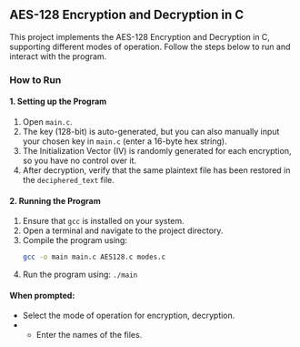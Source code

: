 ## AES-128 Encryption and Decryption in C

This project implements the AES-128 Encryption and Decryption in C, supporting different modes of operation. Follow the steps below to run and interact with the program.

### **How to Run**

#### 1. Setting up the Program

1. Open `main.c`.
2. The key (128-bit) is auto-generated, but you can also manually input your chosen key in `main.c` (enter a 16-byte hex string).
3. The Initialization Vector (IV) is randomly generated for each encryption, so you have no control over it.
4. After decryption, verify that the same plaintext file has been restored in the `deciphered_text` file.

#### 2. Running the Program

1. Ensure that `gcc` is installed on your system.
2. Open a terminal and navigate to the project directory.
3. Compile the program using:
   ```bash
   gcc -o main main.c AES128.c modes.c
4. Run the program using:
   `./main`

#### When prompted:
- Select the mode of operation for encryption, decryption.
- - Enter the names of the files. 
